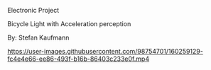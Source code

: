 Electronic Project

Bicycle Light with Acceleration perception


By: Stefan Kaufmann	




https://user-images.githubusercontent.com/98754701/160259129-fc4e4e66-ee86-493f-b16b-86403c233e0f.mp4

